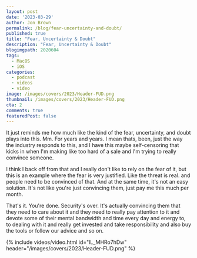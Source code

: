 ```yaml
---
layout: post
date: '2023-03-29'
author: Jon Brown
permalink: /blog/fear-uncertainty-and-doubt/
published: true
title: "Fear, Uncertainty & Doubt"
description: "Fear, Uncertainty & Doubt"
blogimgpath: 2020604
tags:
  - MacOS
  - iOS
categories:
  - podcast
  - videos
  - video
image: /images/covers/2023/Header-FUD.png
thumbnail: /images/covers/2023/Header-FUD.png
cta: 2
comments: true
featuredPost: false
---
```

It just reminds me how much like  the kind of the fear, uncertainty, and doubt plays into this. Mm.     For years and years. I mean thats, been, just  the way the industry responds to this, and I have this maybe self-censoring that kicks in when I'm making like too hard of a sale  and I'm trying to really convince someone.

I think I back off from that and I really don't like to rely on  the fear of it, but this is an example where the fear is very justified. Like the threat is real.  and people need to be convinced of that. And at the same time, it's not an easy solution. It's not like you're just convincing them, just pay me this much  per month.

That's it. You're done. Security's over. It's actually convincing them that they need to care about it  and they need to really pay attention to it and devote some of their mental bandwidth  and time every day and energy to, to dealing with it and really  get invested and take responsibility and also buy the tools or follow our advice and so on.

{% include videos/video.html id="lL_MHRo7hDw" header="/images/covers/2023/Header-FUD.png" %}